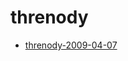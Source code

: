 <!-- TITLE: threnody -->
<!-- SUBTITLE: Logs for threnody -->

# threnody

* [threnody-2009-04-07](threnody-2009-04-07)
